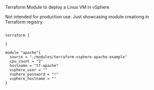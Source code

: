 Terraform Module to deploy a Linux VM in vSphere

Not intended for production use.  Just showcasing module creationg in Terraform registry

```hcl

terraform {
  
}

module "apache"{
  source = "./modules/terraform-vsphere-apache-example"
  cpu_count = "2"
  hostname = "tf-apache"
  vsphere_user = ""
  vsphere_password = "!"
  vsphere_hostname = ""
}
 



```